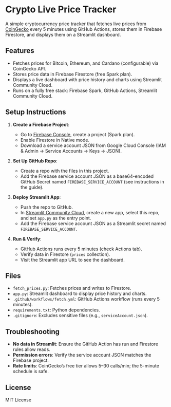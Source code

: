 # Crypto Live Price Tracker

A simple cryptocurrency price tracker that fetches live prices from [CoinGecko](https://www.coingecko.com/) every 5 minutes using GitHub Actions, stores them in Firebase Firestore, and displays them on a Streamlit dashboard.

## Features
- Fetches prices for Bitcoin, Ethereum, and Cardano (configurable) via CoinGecko API.
- Stores price data in Firebase Firestore (free Spark plan).
- Displays a live dashboard with price history and charts using Streamlit Community Cloud.
- Runs on a fully free stack: Firebase Spark, GitHub Actions, Streamlit Community Cloud.

## Setup Instructions
1. **Create a Firebase Project**:
   - Go to [Firebase Console](https://console.firebase.google.com/), create a project (Spark plan).
   - Enable Firestore in Native mode.
   - Download a service account JSON from Google Cloud Console (IAM & Admin → Service Accounts → Keys → JSON).

2. **Set Up GitHub Repo**:
   - Create a repo with the files in this project.
   - Add the Firebase service account JSON as a base64-encoded GitHub Secret named `FIREBASE_SERVICE_ACCOUNT` (see instructions in the guide).

3. **Deploy Streamlit App**:
   - Push the repo to GitHub.
   - In [Streamlit Community Cloud](https://streamlit.io/cloud), create a new app, select this repo, and set `app.py` as the entry point.
   - Add the Firebase service account JSON as a Streamlit secret named `FIREBASE_SERVICE_ACCOUNT`.

4. **Run & Verify**:
   - GitHub Actions runs every 5 minutes (check Actions tab).
   - Verify data in Firestore (`prices` collection).
   - Visit the Streamlit app URL to see the dashboard.

## Files
- `fetch_prices.py`: Fetches prices and writes to Firestore.
- `app.py`: Streamlit dashboard to display price history and charts.
- `.github/workflows/fetch.yml`: GitHub Actions workflow (runs every 5 minutes).
- `requirements.txt`: Python dependencies.
- `.gitignore`: Excludes sensitive files (e.g., `serviceAccount.json`).

## Troubleshooting
- **No data in Streamlit**: Ensure the GitHub Action has run and Firestore rules allow reads.
- **Permission errors**: Verify the service account JSON matches the Firebase project.
- **Rate limits**: CoinGecko’s free tier allows 5–30 calls/min; the 5-minute schedule is safe.

## License
MIT License